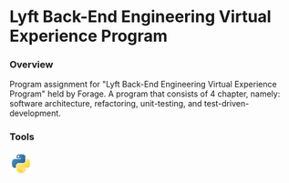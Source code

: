 # Lyft Back-End Engineering Virtual Experience Program

### Overview
Program assignment for "Lyft Back-End Engineering Virtual Experience Program" held by Forage. A program that consists of 4 chapter, namely: software architecture, refactoring, unit-testing, and test-driven-development.

### Tools
<p align="left">
<a href="https://www.python.org" target="_blank" rel="noreferrer"> <img src="https://raw.githubusercontent.com/devicons/devicon/master/icons/python/python-original.svg" alt="python" width="40" height="40"/> </a> 
</p>

